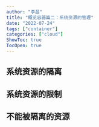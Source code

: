 ```yaml
---
author: "李昌"
title: "概览容器篇二：系统资源的管理"
date: "2022-07-24"
tags: ["container"]
categories: ["cloud"]
ShowToc: true
TocOpen: true
---
```


## 系统资源的隔离

## 系统资源的限制

## 不能被隔离的资源


